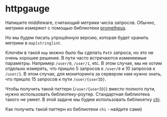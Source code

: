 # httpgauge

Напишите middleware, считающий метрики числа запросов. Обычно, метрики измеряют
с помощью библиотеки [prometheus](https://github.com/prometheus/client_golang).

Но мы будем писать упрошённую версию, которая будет хранить метрики в `map[string]int`.

Ключём в такой `map` можно было бы сделать `Path` запроса, но это не очень хорошее решение.
В пути часто встречаются изменяемые параметры. Например `/user/0`, `/user/1`, etc. В этом случае,
мы не хотим отдельно измерять, что пришло 5 запросов к `/user/0` и 10 запросов к `/user/1`.
В этом случае, для мониторинга за сервером нам нужно знать, что пришло 15 запросов к пути `/user/{userID}`.

Чтобы получить такой паттерн (`/user/{userID}`) вместо полного пути, нужно использовать библиотеку-роутер.
Стандартная библиотека такого не умеет. В этой задаче мы будем использовать библиоетку [chi](https://github.com/go-chi/chi).

Как получить такой паттерн из библиотеки `chi` - найдите сами)